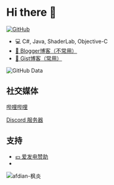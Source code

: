 # Hi there 👋

[![GitHub](https://img.shields.io/badge/dynamic/json?logo=github&label=GitHub&labelColor=495867&color=495867&query=%24.data.totalSubs&url=https%3A%2F%2Fapi.spencerwoo.com%2Fsubstats%2F%3Fsource%3Dgithub%26queryKey%3Dhayschan&style=flat-square)](https://github.com/Aaron8052)

- 💻 C#, Java, ShaderLab, Objective-C
- [📝 Blogger博客（不常用）](https://fengyansblog.blogspot.com/)
- [📝 Gist博客（常用）](https://gist.github.com/Aaron8052)


![GitHub Data](https://github-readme-stats.vercel.app/api?username=Aaron8052)

## 社交媒体

[哔哩哔哩](https://space.bilibili.com/187016314)

[Discord 服务器](https://discord.gg/dl-community)

## 支持
- [💴 爱发电赞助](https://afdian.net/a/fengyanDL)
- 
![afdian-枫炎](https://user-images.githubusercontent.com/68401855/226249023-342ebb80-af81-4bf7-a8ba-64bf70cb049d.png)



<!--
**Aaron8052/Aaron8052** is a ✨ _special_ ✨ repository because its `README.md` (this file) appears on your GitHub profile.

Here are some ideas to get you started:

- 🔭 I’m currently working on ...
- 🌱 I’m currently learning ...
- 👯 I’m looking to collaborate on ...
- 🤔 I’m looking for help with ...
- 💬 Ask me about ...
- 📫 How to reach me: ...
- 😄 Pronouns: ...
- ⚡ Fun fact: ...
-->
